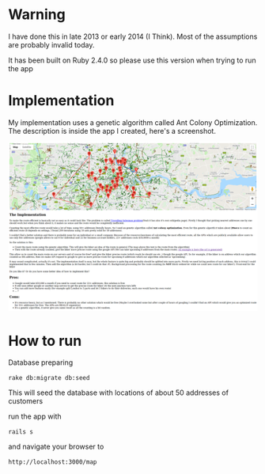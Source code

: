 # Warning

I have done this in late 2013 or early 2014 (I Think). Most of the assumptions are probably invalid today.

It has been built on Ruby 2.4.0 so please use this version when trying to run the app

# Implementation

My implementation uses a genetic algorithm called Ant Colony Optimization. The description is inside the app I created, here's a screenshot.

![Ant Colony Optimization](public/ant-colony.png)

# How to run

Database preparing

```
rake db:migrate db:seed
```

This will seed the database with locations of about 50 addresses of customers

run the app with

```
rails s
```

and navigate your browser to

```
http://localhost:3000/map
```

